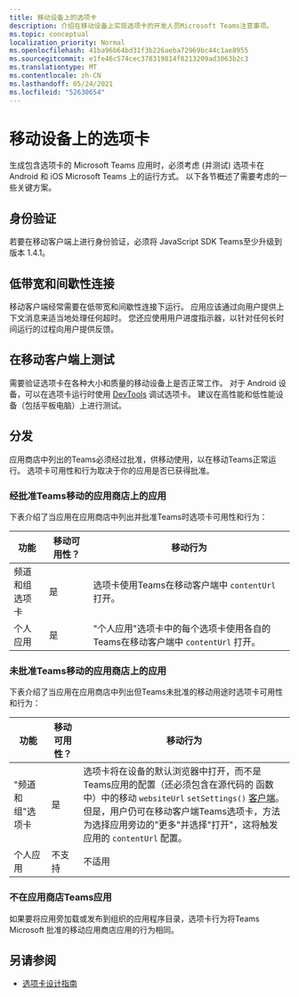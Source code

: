 ```yaml
---
title: 移动设备上的选项卡
description: 介绍在移动设备上实现选项卡的开发人员Microsoft Teams注意事项。
ms.topic: conceptual
localization_priority: Normal
ms.openlocfilehash: 41ba96b64bd31f3b226aeba72969bc44c1ae8955
ms.sourcegitcommit: e1fe46c574cec378319814f8213209ad3063b2c3
ms.translationtype: MT
ms.contentlocale: zh-CN
ms.lasthandoff: 05/24/2021
ms.locfileid: "52630654"
---
```

# <a name="tabs-on-mobile"></a>移动设备上的选项卡

生成包含选项卡的 Microsoft Teams 应用时，必须考虑 (并测试) 选项卡在 Android 和 iOS Microsoft Teams 上的运行方式。 以下各节概述了需要考虑的一些关键方案。

## <a name="authentication"></a>身份验证

若要在移动客户端上进行身份验证，必须将 JavaScript SDK Teams至少升级到版本 1.4.1。

## <a name="low-bandwidth-and-intermittent-connections"></a>低带宽和间歇性连接

移动客户端经常需要在低带宽和间歇性连接下运行。 应用应该通过向用户提供上下文消息来适当地处理任何超时。 您还应使用用户进度指示器，以针对任何长时间运行的过程向用户提供反馈。

## <a name="testing-on-mobile-clients"></a>在移动客户端上测试

需要验证选项卡在各种大小和质量的移动设备上是否正常工作。 对于 Android 设备，可以在选项卡运行时使用 [DevTools](~/tabs/how-to/developer-tools.md) 调试选项卡。 建议在高性能和低性能设备（包括平板电脑）上进行测试。

## <a name="distribution"></a>分发

应用商店中列出的Teams必须经过批准，供移动使用，以在移动Teams正常运行。 选项卡可用性和行为取决于你的应用是否已获得批准。

### <a name="apps-on-teams-store-approved-for-mobile"></a>经批准Teams移动的应用商店上的应用

下表介绍了当应用在应用商店中列出并批准Teams时选项卡可用性和行为：

|功能   |移动可用性？   |移动行为|
|----------|-----------|------------|
|频道 <br /> 和组选项卡|是|选项卡使用Teams在移动客户端中 `contentUrl` 打开。|
|个人应用|是|"个人应用"选项卡中的每个选项卡使用各自的Teams在移动客户端中 `contentUrl` 打开。|

### <a name="apps-on-teams-store-not-approved-for-mobile"></a>未批准Teams移动的应用商店上的应用

下表介绍了当应用在应用商店中列出但Teams未批准的移动用途时选项卡可用性和行为：

| 功能 | 移动可用性？ | 移动行为 |
|----------|-----------|------------|
|"频道和组"选项卡|是|选项卡将在设备的默认浏览器中打开，而不是Teams应用的配置（还必须包含在源代码的 函数中）中的移动 `websiteUrl` `setSettings()` [客户端](/javascript/api/@microsoft/teams-js/settings?view=msteams-client-js-latest#functions&preserve-view=true)。 但是，用户仍可在移动客户端Teams选项卡，方法为选择应用旁边的"更多"并选择"打开"，这将触发应用的 `contentUrl` 配置。|
|个人应用|不支持|不适用|

### <a name="apps-not-on-teams-store"></a>不在应用商店Teams应用

如果要将应用旁加载或发布到组织的应用程序目录，选项卡行为将Teams Microsoft 批准的移动应用商店应用的行为相同。

## <a name="see-also"></a>另请参阅

* [选项卡设计指南](~/tabs/design/tabs.md)
